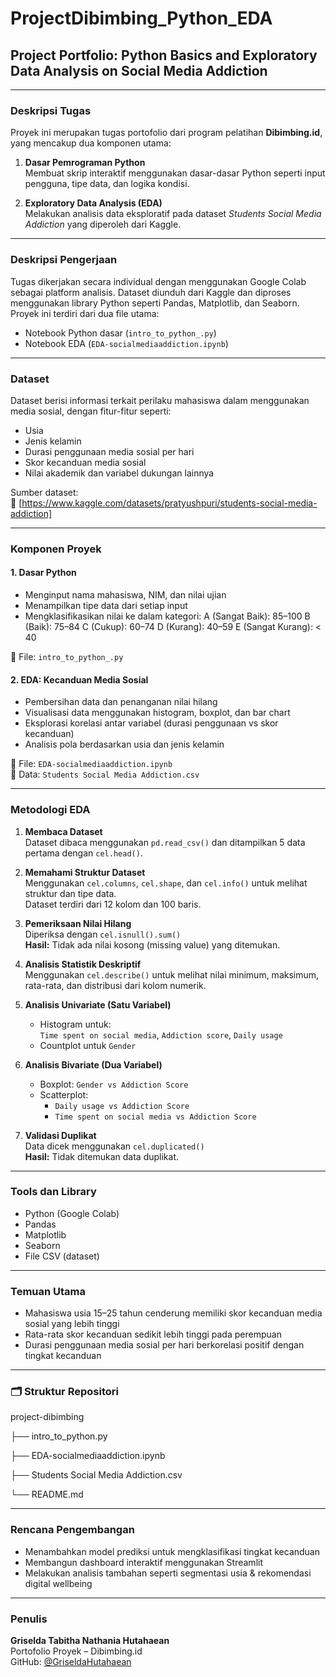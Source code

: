 # ProjectDibimbing_Python_EDA
## Project Portfolio: Python Basics and Exploratory Data Analysis on Social Media Addiction
---

### Deskripsi Tugas

Proyek ini merupakan tugas portofolio dari program pelatihan **Dibimbing.id**, yang mencakup dua komponen utama:

1. **Dasar Pemrograman Python**  
   Membuat skrip interaktif menggunakan dasar-dasar Python seperti input pengguna, tipe data, dan logika kondisi.

2. **Exploratory Data Analysis (EDA)**  
   Melakukan analisis data eksploratif pada dataset *Students Social Media Addiction* yang diperoleh dari Kaggle.

---

### Deskripsi Pengerjaan

Tugas dikerjakan secara individual dengan menggunakan Google Colab sebagai platform analisis. Dataset diunduh dari Kaggle dan diproses menggunakan library Python seperti Pandas, Matplotlib, dan Seaborn.  
Proyek ini terdiri dari dua file utama:  
- Notebook Python dasar (`intro_to_python_.py`)  
- Notebook EDA (`EDA-socialmediaaddiction.ipynb`)

---

### Dataset

Dataset berisi informasi terkait perilaku mahasiswa dalam menggunakan media sosial, dengan fitur-fitur seperti:

- Usia
- Jenis kelamin
- Durasi penggunaan media sosial per hari
- Skor kecanduan media sosial
- Nilai akademik dan variabel dukungan lainnya

Sumber dataset:  
🔗 [https://www.kaggle.com/datasets/pratyushpuri/students-social-media-addiction]

---

### Komponen Proyek

#### 1. Dasar Python

- Menginput nama mahasiswa, NIM, dan nilai ujian
- Menampilkan tipe data dari setiap input
- Mengklasifikasikan nilai ke dalam kategori:
    A (Sangat Baik): 85–100
    B (Baik): 75–84
    C (Cukup): 60–74
    D (Kurang): 40–59
    E (Sangat Kurang): < 40

📄 File: `intro_to_python_.py`

#### 2. EDA: Kecanduan Media Sosial

- Pembersihan data dan penanganan nilai hilang
- Visualisasi data menggunakan histogram, boxplot, dan bar chart
- Eksplorasi korelasi antar variabel (durasi penggunaan vs skor kecanduan)
- Analisis pola berdasarkan usia dan jenis kelamin

📄 File: `EDA-socialmediaaddiction.ipynb`  
📂 Data: `Students Social Media Addiction.csv`

---

### Metodologi EDA

1. **Membaca Dataset**  
   Dataset dibaca menggunakan `pd.read_csv()` dan ditampilkan 5 data pertama dengan `cel.head()`.

2. **Memahami Struktur Dataset**  
   Menggunakan `cel.columns`, `cel.shape`, dan `cel.info()` untuk melihat struktur dan tipe data.  
   Dataset terdiri dari 12 kolom dan 100 baris.

3. **Pemeriksaan Nilai Hilang**  
   Diperiksa dengan `cel.isnull().sum()`  
   **Hasil:** Tidak ada nilai kosong (missing value) yang ditemukan.

4. **Analisis Statistik Deskriptif**  
   Menggunakan `cel.describe()` untuk melihat nilai minimum, maksimum, rata-rata, dan distribusi dari kolom numerik.

5. **Analisis Univariate (Satu Variabel)**  
   - Histogram untuk:  
     `Time spent on social media`, `Addiction score`, `Daily usage`  
   - Countplot untuk `Gender`

6. **Analisis Bivariate (Dua Variabel)**  
   - Boxplot: `Gender vs Addiction Score`  
   - Scatterplot:  
     - `Daily usage vs Addiction Score`  
     - `Time spent on social media vs Addiction Score`

7. **Validasi Duplikat**  
   Data dicek menggunakan `cel.duplicated()`  
   **Hasil:** Tidak ditemukan data duplikat.
---

### Tools dan Library

- Python (Google Colab)
- Pandas
- Matplotlib
- Seaborn
- File CSV (dataset)

---

###  Temuan Utama

- Mahasiswa usia 15–25 tahun cenderung memiliki skor kecanduan media sosial yang lebih tinggi
- Rata-rata skor kecanduan sedikit lebih tinggi pada perempuan
- Durasi penggunaan media sosial per hari berkorelasi positif dengan tingkat kecanduan

---

### 🗂️ Struktur Repositori

project-dibimbing

├── intro_to_python.py

├── EDA-socialmediaaddiction.ipynb

├── Students Social Media Addiction.csv

└── README.md

---

### Rencana Pengembangan

- Menambahkan model prediksi untuk mengklasifikasi tingkat kecanduan
- Membangun dashboard interaktif menggunakan Streamlit
- Melakukan analisis tambahan seperti segmentasi usia & rekomendasi digital wellbeing

---

### Penulis

**Griselda Tabitha Nathania Hutahaean**  
Portofolio Proyek – Dibimbing.id  
GitHub: [@GriseldaHutahaean](https://github.com/GriseldaHutahaean)
